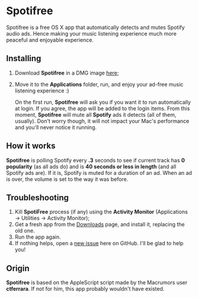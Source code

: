 # Spotifree
Spotifree is a free OS X app that automatically detects and mutes Spotify audio ads. Hence making your music listening experience much more peaceful and enjoyable experience.

## Installing
1. Download **Spotifree** in a DMG image [here](http://cl.ly/3w3502223K0t);
2. Move it to the **Applications** folder, run, and enjoy your ad-free music listening experience :)

	On the first run, **Spotifree** will ask you if you want it to run automatically at login. If you agree, the app will be added to the login items. From this moment, **Spotifree** will mute all **Spotify** ads it detects (all of them, usually). Don't worry though, it will not impact your Mac's performance and you'll never notice it running.

## How it works
**Spotifree** is polling Spotify every **.3** seconds to see if current track has **0 popularity** (as all ads do) and is  **40 seconds or less in length** (and all Spotify ads are). If it is, Spotify is muted for a duration of an ad. When an ad is over, the volume is set to the way it was before.



## Troubleshooting
1. Kill **SpotiFree** process (if any) using the **Activity Monitor** (Applications → Utilities → Activity Monitor);
2. Get a fresh app from the [Downloads](https://github.com/ArtemGordinsky/Spotifree/downloads) page, and install it, replacing the old one.
3. Run the app again.
4. If nothing helps, open a [new issue](https://github.com/ArtemGordinsky/Spotifree/issues) here on GitHub. I'll be glad to help you!

## Origin
**Spotifree** is based on the AppleScript script made by the Macrumors user **ctferrara**. If not for him, this app probably wouldn't have existed.
